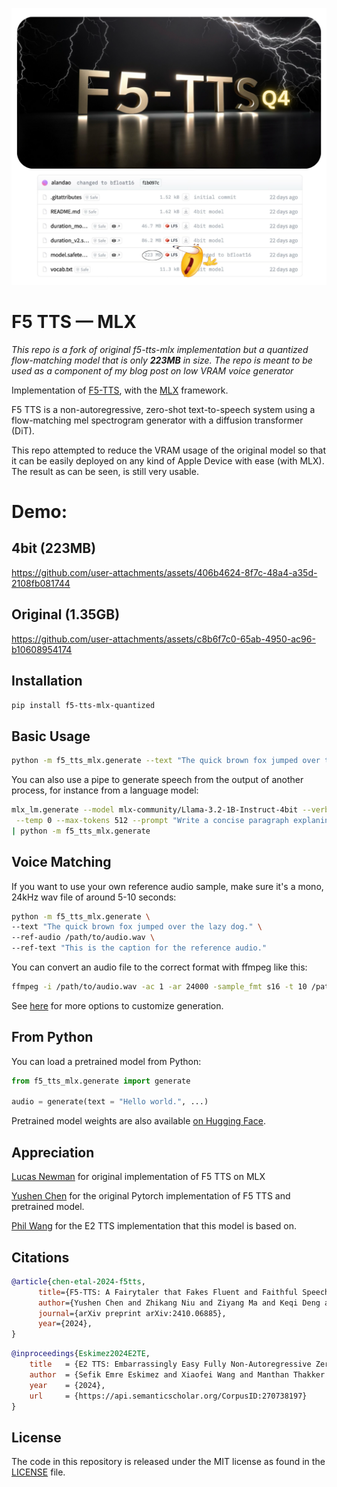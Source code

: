 ![F5 Quantized so smol](f5quantized.png)

# F5 TTS — MLX

_This repo is a fork of original f5-tts-mlx implementation but a quantized flow-matching model that is only **223MB** in size. The repo is meant to be used as a component of my blog post on low VRAM voice generator_

Implementation of [F5-TTS](https://arxiv.org/abs/2410.06885), with the [MLX](https://github.com/ml-explore/mlx) framework.

F5 TTS is a non-autoregressive, zero-shot text-to-speech system using a flow-matching mel spectrogram generator with a diffusion transformer (DiT).

This repo attempted to reduce the VRAM usage of the original model so that it can be easily deployed on any kind of Apple Device with ease (with MLX). The result as can be seen, is still very usable.

# Demo:
## 4bit (223MB)
https://github.com/user-attachments/assets/406b4624-8f7c-48a4-a35d-2108fb081744

## Original (1.35GB)
https://github.com/user-attachments/assets/c8b6f7c0-65ab-4950-ac96-b10608954174

## Installation

```bash
pip install f5-tts-mlx-quantized
```

## Basic Usage

```bash
python -m f5_tts_mlx.generate --text "The quick brown fox jumped over the lazy dog."
```

You can also use a pipe to generate speech from the output of another process, for instance from a language model:

```bash
mlx_lm.generate --model mlx-community/Llama-3.2-1B-Instruct-4bit --verbose false \
 --temp 0 --max-tokens 512 --prompt "Write a concise paragraph explaning wavelets." \
| python -m f5_tts_mlx.generate
```

## Voice Matching

If you want to use your own reference audio sample, make sure it's a mono, 24kHz wav file of around 5-10 seconds:

```bash
python -m f5_tts_mlx.generate \
--text "The quick brown fox jumped over the lazy dog." \
--ref-audio /path/to/audio.wav \
--ref-text "This is the caption for the reference audio."
```

You can convert an audio file to the correct format with ffmpeg like this:

```bash
ffmpeg -i /path/to/audio.wav -ac 1 -ar 24000 -sample_fmt s16 -t 10 /path/to/output_audio.wav
```

See [here](./f5_tts_mlx) for more options to customize generation.

## From Python

You can load a pretrained model from Python:

```python
from f5_tts_mlx.generate import generate

audio = generate(text = "Hello world.", ...)
```

Pretrained model weights are also available [on Hugging Face](https://huggingface.co/lucasnewman/f5-tts-mlx).

## Appreciation

[Lucas Newman](https://github.com/lucasnewman/f5-tts-mlx) for original implementation of F5 TTS on MLX

[Yushen Chen](https://github.com/SWivid) for the original Pytorch implementation of F5 TTS and pretrained model.

[Phil Wang](https://github.com/lucidrains) for the E2 TTS implementation that this model is based on.

## Citations

```bibtex
@article{chen-etal-2024-f5tts,
      title={F5-TTS: A Fairytaler that Fakes Fluent and Faithful Speech with Flow Matching}, 
      author={Yushen Chen and Zhikang Niu and Ziyang Ma and Keqi Deng and Chunhui Wang and Jian Zhao and Kai Yu and Xie Chen},
      journal={arXiv preprint arXiv:2410.06885},
      year={2024},
}
```

```bibtex
@inproceedings{Eskimez2024E2TE,
    title   = {E2 TTS: Embarrassingly Easy Fully Non-Autoregressive Zero-Shot TTS},
    author  = {Sefik Emre Eskimez and Xiaofei Wang and Manthan Thakker and Canrun Li and Chung-Hsien Tsai and Zhen Xiao and Hemin Yang and Zirun Zhu and Min Tang and Xu Tan and Yanqing Liu and Sheng Zhao and Naoyuki Kanda},
    year    = {2024},
    url     = {https://api.semanticscholar.org/CorpusID:270738197}
}
```

## License

The code in this repository is released under the MIT license as found in the
[LICENSE](LICENSE) file.
